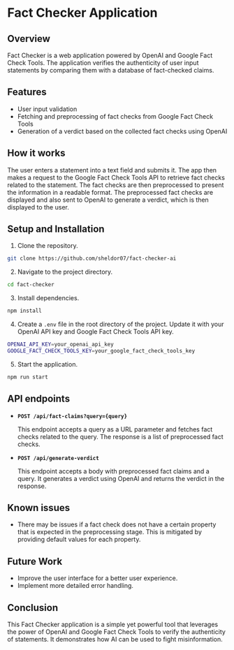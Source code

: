 # Fact Checker Application

## Overview
Fact Checker is a web application powered by OpenAI and Google Fact Check Tools. The application verifies the authenticity of user input statements by comparing them with a database of fact-checked claims.

## Features

- User input validation
- Fetching and preprocessing of fact checks from Google Fact Check Tools
- Generation of a verdict based on the collected fact checks using OpenAI

## How it works

The user enters a statement into a text field and submits it. The app then makes a request to the Google Fact Check Tools API to retrieve fact checks related to the statement. The fact checks are then preprocessed to present the information in a readable format. The preprocessed fact checks are displayed and also sent to OpenAI to generate a verdict, which is then displayed to the user.

## Setup and Installation

1. Clone the repository.

```bash
git clone https://github.com/sheldor07/fact-checker-ai
```

2. Navigate to the project directory.

```bash
cd fact-checker
```

3. Install dependencies.

```bash
npm install
```

4. Create a `.env` file in the root directory of the project. Update it with your OpenAI API key and Google Fact Check Tools API key.

```bash
OPENAI_API_KEY=your_openai_api_key
GOOGLE_FACT_CHECK_TOOLS_KEY=your_google_fact_check_tools_key
```

5. Start the application.

```bash
npm run start
```

## API endpoints

- **`POST /api/fact-claims?query={query}`**

  This endpoint accepts a query as a URL parameter and fetches fact checks related to the query. The response is a list of preprocessed fact checks.

- **`POST /api/generate-verdict`**

  This endpoint accepts a body with preprocessed fact claims and a query. It generates a verdict using OpenAI and returns the verdict in the response.

## Known issues

- There may be issues if a fact check does not have a certain property that is expected in the preprocessing stage. This is mitigated by providing default values for each property.

## Future Work

- Improve the user interface for a better user experience.
- Implement more detailed error handling.

## Conclusion

This Fact Checker application is a simple yet powerful tool that leverages the power of OpenAI and Google Fact Check Tools to verify the authenticity of statements. It demonstrates how AI can be used to fight misinformation.